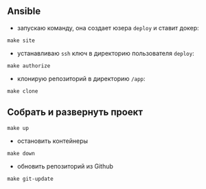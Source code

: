 ## Ansible
- запускаю команду, она создает юзера `deploy` и ставит докер:

`make site`

- устанавливаю `ssh` ключ в директорию пользователя `deploy`:

`make authorize`

- клонирую репозиторий в директорию `/app`:

`make clone`

## Собрать и развернуть проект

`make up`

- остановить контейнеры 

`make down`

- обновить репозиторий из Github

`make git-update`

